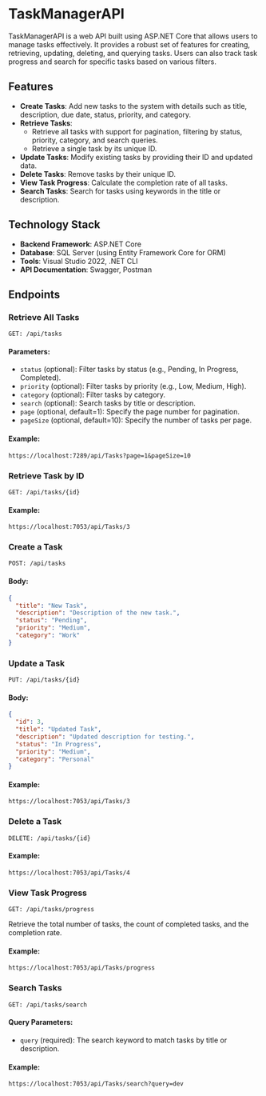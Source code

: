 # TaskManagerAPI

TaskManagerAPI is a web API built using ASP.NET Core that allows users to manage tasks effectively. It provides a robust set of features for creating, retrieving, updating, deleting, and querying tasks. Users can also track task progress and search for specific tasks based on various filters.

## Features

- **Create Tasks**: Add new tasks to the system with details such as title, description, due date, status, priority, and category.
- **Retrieve Tasks**:
  - Retrieve all tasks with support for pagination, filtering by status, priority, category, and search queries.
  - Retrieve a single task by its unique ID.
- **Update Tasks**: Modify existing tasks by providing their ID and updated data.
- **Delete Tasks**: Remove tasks by their unique ID.
- **View Task Progress**: Calculate the completion rate of all tasks.
- **Search Tasks**: Search for tasks using keywords in the title or description.

## Technology Stack

- **Backend Framework**: ASP.NET Core
- **Database**: SQL Server (using Entity Framework Core for ORM)
- **Tools**: Visual Studio 2022, .NET CLI
- **API Documentation**: Swagger, Postman

## Endpoints

### Retrieve All Tasks

`GET: /api/tasks`

#### Parameters:

- `status` (optional): Filter tasks by status (e.g., Pending, In Progress, Completed).
- `priority` (optional): Filter tasks by priority (e.g., Low, Medium, High).
- `category` (optional): Filter tasks by category.
- `search` (optional): Search tasks by title or description.
- `page` (optional, default=1): Specify the page number for pagination.
- `pageSize` (optional, default=10): Specify the number of tasks per page.

#### Example:

```
https://localhost:7289/api/Tasks?page=1&pageSize=10
```

### Retrieve Task by ID

`GET: /api/tasks/{id}`

#### Example:

```
https://localhost:7053/api/Tasks/3
```

### Create a Task

`POST: /api/tasks`

#### Body:

```json
{
  "title": "New Task",
  "description": "Description of the new task.",
  "status": "Pending",
  "priority": "Medium",
  "category": "Work"
}
```

### Update a Task

`PUT: /api/tasks/{id}`

#### Body:

```json
{
  "id": 3,
  "title": "Updated Task",
  "description": "Updated description for testing.",
  "status": "In Progress",
  "priority": "Medium",
  "category": "Personal"
}
```

#### Example:

```
https://localhost:7053/api/Tasks/3
```

### Delete a Task

`DELETE: /api/tasks/{id}`

#### Example:

```
https://localhost:7053/api/Tasks/4
```

### View Task Progress

`GET: /api/tasks/progress`

Retrieve the total number of tasks, the count of completed tasks, and the completion rate.

#### Example:

```
https://localhost:7053/api/Tasks/progress
```

### Search Tasks

`GET: /api/tasks/search`

#### Query Parameters:

- `query` (required): The search keyword to match tasks by title or description.

#### Example:

```
https://localhost:7053/api/Tasks/search?query=dev
```

